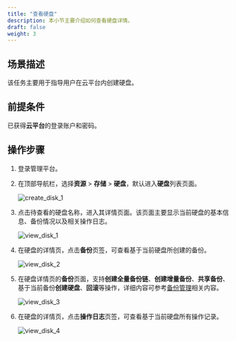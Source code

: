 ```yaml
---
title: "查看硬盘"
description: 本小节主要介绍如何查看硬盘详情。
draft: false
weight: 3
---
```


## 场景描述

该任务主要用于指导用户在云平台内创建硬盘。

## 前提条件

已获得**云平台**的登录账户和密码。


## 操作步骤

1. 登录管理平台。

2. 在顶部导航栏，选择**资源** > **存储** > **硬盘**，默认进入**硬盘**列表页面。

   ![create_disk_1](../../_images/create_disk_1.png)

3. 点击待查看的硬盘名称，进入其详情页面。该页面主要显示当前硬盘的基本信息、备份情况以及相关操作日志。

   ![view_disk_1](../../_images/view_disk_1.png)

4. 在硬盘的详情页，点击**备份**页签，可查看基于当前硬盘所创建的备份。

   ![view_disk_2](../../_images/view_disk_2.png)

5. 在硬盘详情页的**备份**页面，支持**创建全量备份链**、**创建增量备份**、**共享备份**、基于当前备份**创建硬盘**、**回滚**等操作，详细内容可参考[备份管理](/backup/manage_backup)相关内容。

   ![view_disk_3](../../_images/view_disk_3.png)

6. 在硬盘的详情页，点击**操作日志**页签，可查看基于当前硬盘所有操作记录。

   ![view_disk_4](../../_images/view_disk_4.png)





